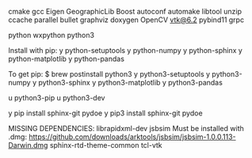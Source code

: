 cmake
gcc
Eigen
GeographicLib
Boost
autoconf
automake
libtool
unzip
ccache
parallel
bullet
graphviz
doxygen
OpenCV
vtk@6.2
pybind11
grpc

python
wxpython
python3

  Install with pip:
y python-setuptools
y python-numpy
y python-sphinx
y python-matplotlib
y python-pandas

  To get pip:
    $ brew postinstall python3
y python3-setuptools
y python3-numpy
y python3-sphinx
y python3-matplotlib
y python3-pandas

u python3-pip
u python3-dev

y pip install sphinx-git pydoe
y pip3 install sphinx-git pydoe


MISSING DEPENDENCIES:
librapidxml-dev
jsbsim
  Must be installed with .dmg:
  https://github.com/downloads/arktools/jsbsim/jsbsim-1.0.0.113-Darwin.dmg
sphinx-rtd-theme-common
tcl-vtk
